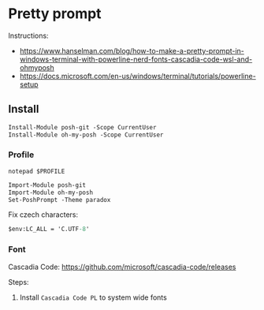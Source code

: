 # Pretty prompt

Instructions: 
- https://www.hanselman.com/blog/how-to-make-a-pretty-prompt-in-windows-terminal-with-powerline-nerd-fonts-cascadia-code-wsl-and-ohmyposh
- https://docs.microsoft.com/en-us/windows/terminal/tutorials/powerline-setup

## Install

``` ps
Install-Module posh-git -Scope CurrentUser
Install-Module oh-my-posh -Scope CurrentUser
```


### Profile

`notepad $PROFILE`

``` ps
Import-Module posh-git
Import-Module oh-my-posh
Set-PoshPrompt -Theme paradox
```

Fix czech characters:
``` ps
$env:LC_ALL = 'C.UTF-8'
```

### Font

Cascadia Code: https://github.com/microsoft/cascadia-code/releases

Steps:
1. Install `Cascadia Code PL` to system wide fonts

